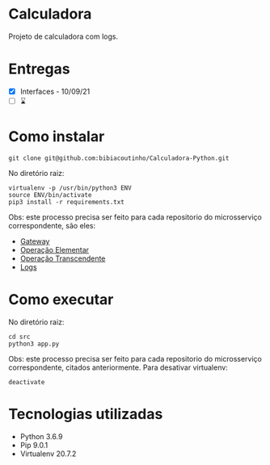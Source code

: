 # Calculadora
Projeto de calculadora com logs.

# Entregas
- [x] Interfaces - 10/09/21
- [ ] :hourglass:

# Como instalar
```
git clone git@github.com:bibiacoutinho/Calculadora-Python.git
```
No diretório raiz:
```
virtualenv -p /usr/bin/python3 ENV
source ENV/bin/activate
pip3 install -r requirements.txt
```
Obs: este processo precisa ser feito para cada repositorio do microsserviço correspondente, são eles:
- [Gateway](https://github.com/bibiacoutinho/Gateway)
- [Operação Elementar](https://github.com/bibiacoutinho/Operacoes-Elementares)
- [Operação Transcendente](https://github.com/bibiacoutinho/Operacao-Transcendente)
- [Logs](https://github.com/bibiacoutinho/Logs)

# Como executar
No diretório raiz:
```
cd src
python3 app.py
```
Obs: este processo precisa ser feito para cada repositorio do microsserviço correspondente, citados anteriormente.
Para desativar virtualenv:
```
deactivate
```
# Tecnologias utilizadas
* Python 3.6.9
* Pip 9.0.1
* Virtualenv 20.7.2
